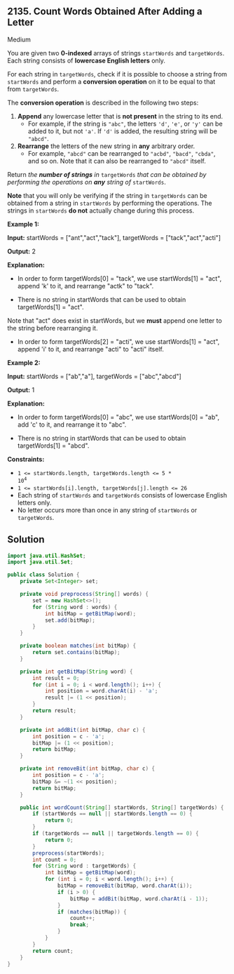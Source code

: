 ## 2135\. Count Words Obtained After Adding a Letter

Medium

You are given two **0-indexed** arrays of strings `startWords` and `targetWords`. Each string consists of **lowercase English letters** only.

For each string in `targetWords`, check if it is possible to choose a string from `startWords` and perform a **conversion operation** on it to be equal to that from `targetWords`.

The **conversion operation** is described in the following two steps:

1.  **Append** any lowercase letter that is **not present** in the string to its end.
    *   For example, if the string is `"abc"`, the letters `'d'`, `'e'`, or `'y'` can be added to it, but not `'a'`. If `'d'` is added, the resulting string will be `"abcd"`.
2.  **Rearrange** the letters of the new string in **any** arbitrary order.
    *   For example, `"abcd"` can be rearranged to `"acbd"`, `"bacd"`, `"cbda"`, and so on. Note that it can also be rearranged to `"abcd"` itself.

Return _the **number of strings** in_ `targetWords` _that can be obtained by performing the operations on **any** string of_ `startWords`.

**Note** that you will only be verifying if the string in `targetWords` can be obtained from a string in `startWords` by performing the operations. The strings in `startWords` **do not** actually change during this process.

**Example 1:**

**Input:** startWords = ["ant","act","tack"], targetWords = ["tack","act","acti"]

**Output:** 2

**Explanation:** 

- In order to form targetWords[0] = "tack", we use startWords[1] = "act", append 'k' to it, and rearrange "actk" to "tack". 

- There is no string in startWords that can be used to obtain targetWords[1] = "act". 
  
Note that "act" does exist in startWords, but we **must** append one letter to the string before rearranging it. 

- In order to form targetWords[2] = "acti", we use startWords[1] = "act", append 'i' to it, and rearrange "acti" to "acti" itself.

**Example 2:**

**Input:** startWords = ["ab","a"], targetWords = ["abc","abcd"]

**Output:** 1

**Explanation:** 

- In order to form targetWords[0] = "abc", we use startWords[0] = "ab", add 'c' to it, and rearrange it to "abc". 

- There is no string in startWords that can be used to obtain targetWords[1] = "abcd".

**Constraints:**

*   <code>1 <= startWords.length, targetWords.length <= 5 * 10<sup>4</sup></code>
*   `1 <= startWords[i].length, targetWords[j].length <= 26`
*   Each string of `startWords` and `targetWords` consists of lowercase English letters only.
*   No letter occurs more than once in any string of `startWords` or `targetWords`.

## Solution

```java
import java.util.HashSet;
import java.util.Set;

public class Solution {
    private Set<Integer> set;

    private void preprocess(String[] words) {
        set = new HashSet<>();
        for (String word : words) {
            int bitMap = getBitMap(word);
            set.add(bitMap);
        }
    }

    private boolean matches(int bitMap) {
        return set.contains(bitMap);
    }

    private int getBitMap(String word) {
        int result = 0;
        for (int i = 0; i < word.length(); i++) {
            int position = word.charAt(i) - 'a';
            result |= (1 << position);
        }
        return result;
    }

    private int addBit(int bitMap, char c) {
        int position = c - 'a';
        bitMap |= (1 << position);
        return bitMap;
    }

    private int removeBit(int bitMap, char c) {
        int position = c - 'a';
        bitMap &= ~(1 << position);
        return bitMap;
    }

    public int wordCount(String[] startWords, String[] targetWords) {
        if (startWords == null || startWords.length == 0) {
            return 0;
        }
        if (targetWords == null || targetWords.length == 0) {
            return 0;
        }
        preprocess(startWords);
        int count = 0;
        for (String word : targetWords) {
            int bitMap = getBitMap(word);
            for (int i = 0; i < word.length(); i++) {
                bitMap = removeBit(bitMap, word.charAt(i));
                if (i > 0) {
                    bitMap = addBit(bitMap, word.charAt(i - 1));
                }
                if (matches(bitMap)) {
                    count++;
                    break;
                }
            }
        }
        return count;
    }
}
```